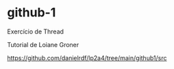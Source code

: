 # github-1

Exercício de Thread

Tutorial de Loiane Groner

https://github.com/danielrdf/lp2a4/tree/main/github1/src
